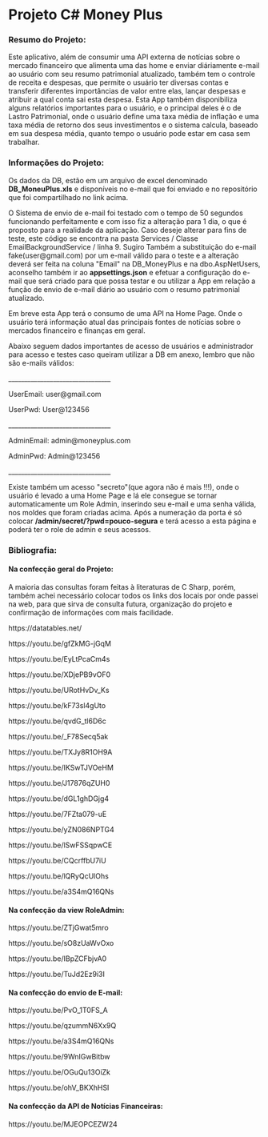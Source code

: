 # Projeto C# Money Plus
<p>
 <h3>Resumo do Projeto:</h3> Este aplicativo, além de consumir uma API externa de notícias sobre o mercado financeiro que alimenta uma das home e enviar diáriamente e-mail ao usuário com seu resumo patrimonial atualizado, também tem o controle de receita e despesas, que permite o usuário ter diversas contas e transferir diferentes importâncias de valor entre elas, lançar despesas e atribuir a qual conta sai esta despesa. Esta App também disponibiliza alguns relatórios importantes para o usuário, e o principal deles é o de Lastro Patrimonial, onde o usuário define uma taxa média de inflação e uma taxa média de retorno dos seus investimentos e o sistema calcula, baseado em sua despesa média, quanto tempo o usuário pode estar em casa sem trabalhar.
<p>
 <h3>Informações do Projeto:</h3>
<p>
Os dados da DB, estão em um arquivo de excel denominado <b>DB_MoneuPlus.xls</b> e disponíveis no e-mail que foi enviado e no repositório que foi compartilhado no link acima.
<p>
O Sistema de envio de e-mail foi testado com o tempo de 50 segundos funcionando perfeitamente e com isso fiz a alteração para 1 dia, o que é proposto para a realidade da aplicação. Caso deseje alterar para fins de teste, este código se encontra na pasta Services / Classe EmailBackgroundService / linha 9. Sugiro Também a substituição do e-mail fake(user@gmail.com) por um e-mail válido para o teste e a alteração deverá ser feita na coluna "Email" na DB_MoneyPlus e na dbo.AspNetUsers, aconselho também ir ao <b>appsettings.json</b> e efetuar a configuração do e-mail que será criado para que possa testar e ou utilizar a App em relação a função de envio de e-mail diário ao usuário com o resumo patrimonial atualizado.
<p>
Em breve esta App terá o consumo de uma API na Home Page. Onde o usuário terá informação atual das principais fontes de notícias sobre o mercados financeiro e finanças em geral. 
<p>
Abaixo seguem dados importantes de acesso de usuários e administrador para acesso e testes caso queiram utilizar a DB em anexo, lembro que não são e-mails válidos:
<p>
________________________________
<p>
UserEmail: user@gmail.com
<p>
UserPwd: User@123456
<p>
________________________________
<p>
AdminEmail: admin@moneyplus.com
<p>
AdminPwd: Admin@123456
<p>
________________________________
<p>
Existe também um acesso "secreto"(que agora não é mais !!!), onde o usuário é levado a uma Home Page e lá ele consegue se tornar automaticamente um Role Admin, inserindo seu e-mail e uma senha válida, nos moldes que foram criadas acima. Após a numeração da porta é só colocar <b>/admin/secret/?pwd=pouco-segura</b> e terá acesso a esta página e poderá ter o role de admin e seus acessos.
<p>
<p>
<p>
 <h3>Bibliografia:</h3>
<p>
<p>
 <h4>Na confecção geral do Projeto:</h4> 
<p>
A maioria das consultas foram feitas à literaturas de C Sharp, porém, também achei necessário colocar todos os links dos locais por onde passei na web, para que sirva de consulta futura, organização do projeto e confirmação de informações com mais facilidade.
<p>
<p>
https://datatables.net/
<p>
https://youtu.be/gfZkMG-jGqM
<p>
https://youtu.be/EyLtPcaCm4s
<p>
https://youtu.be/XDjePB9vOF0
<p>
https://youtu.be/URotHvDv_Ks
<p>
https://youtu.be/kF73sl4gUto
<p>
https://youtu.be/qvdG_tl6D6c
<p>
https://youtu.be/_F78Secq5ak
<p>
https://youtu.be/TXJy8R1OH9A
<p>
https://youtu.be/IKSwTJVOeHM
<p>
https://youtu.be/J17876qZUH0
<p>
https://youtu.be/dGL1ghDGjg4
<p>
https://youtu.be/7FZta079-uE
<p>
https://youtu.be/yZN086NPTG4
<p>
https://youtu.be/lSwFSSqpwCE
<p>
https://youtu.be/CQcrffbU7iU
<p>
https://youtu.be/lQRyQcUlOhs
<p>
https://youtu.be/a3S4mQ16QNs
<p>
<p>
<p>
<p>
<p>
<p>
<p>
<p>
 <h4>Na confecção da view RoleAdmin:</h4> 
<p>
https://youtu.be/ZTjGwat5mro
<p>
https://youtu.be/sO8zUaWvOxo
<p>
https://youtu.be/IBpZCFbjvA0
<p>
https://youtu.be/TuJd2Ez9i3I
<p>
<p>
<p>
<p>
 <h4>Na confecção do envio de E-mail:</h4> 
<p>
https://youtu.be/PvO_1T0FS_A
<p>
https://youtu.be/qzummN6Xx9Q
<p>
https://youtu.be/a3S4mQ16QNs
<p>
https://youtu.be/9WnIGwBitbw
<p>
https://youtu.be/OGuQu13OiZk
<p>
https://youtu.be/ohV_BKXhHSI
<p>
<p>
<p>
<p>
 <h4>Na confecção da API de Notícias Financeiras:</h4> 
<p>
https://youtu.be/MJEOPCEZW24
<p>
<p>
<p>
<p>
<p>
